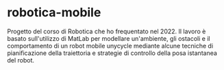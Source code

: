 # robotica-mobile

Progetto del corso di Robotica che ho frequentato nel 2022. Il lavoro è basato sull'utilizzo di MatLab per modellare un'ambiente, gli ostacoli e il comportamento di un robot mobile unycycle mediante alcune tecniche di pianificazione della traiettoria e strategie di controllo della posa istantanea del robot.
